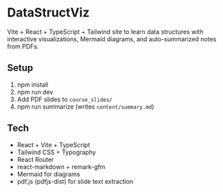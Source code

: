 # DataStructViz

Vite + React + TypeScript + Tailwind site to learn data structures with interactive visualizations, Mermaid diagrams, and auto-summarized notes from PDFs.

## Setup

1. npm install
2. npm run dev
3. Add PDF slides to `course_slides/`
4. npm run summarize (writes `content/summary.md`)

## Tech

- React + Vite + TypeScript
- Tailwind CSS + Typography
- React Router
- react-markdown + remark-gfm
- Mermaid for diagrams
- pdf.js (pdfjs-dist) for slide text extraction


